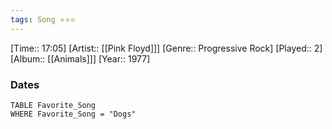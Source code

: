 ```yaml
---
tags: Song ⭐⭐⭐ 
---
```

[Time:: 17:05]
[Artist:: [[Pink Floyd]]]
[Genre:: Progressive Rock]
[Played:: 2]
[Album:: [[Animals]]]
[Year:: 1977]
### Dates
````dataview
TABLE Favorite_Song
WHERE Favorite_Song = "Dogs"
````